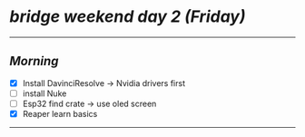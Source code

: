 
# *__bridge weekend day 2 (Friday)__* 

---
## *__Morning__*

- [x] Install DavinciResolve  -> Nvidia drivers first 
- [ ] install Nuke
- [ ] Esp32 find crate -> use oled screen
- [x] Reaper learn basics
---
